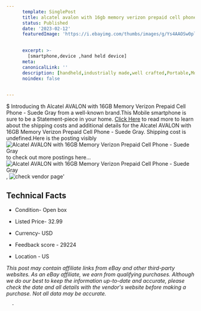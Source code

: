 ```yaml
---
      template: SinglePost
      title: alcatel avalon with 16gb memory verizon prepaid cell phone suede gray
      status: Published
      date: '2023-02-12'
      featuredImage: 'https://i.ebayimg.com/thumbs/images/g/Ys4AAOSw0pljyBw3/s-l225.jpg'
       

      excerpt: >-
        [smartphone,device ,hand held device]
      meta:
      canonicalLink: ''
      description: [handheld,industrially made,well crafted,Portable,Mobile,Compact,Convenient,Lightweight,Maneuverable,Man-portable,Miniature,Carriable,Hand-held,Light,Holdable,Transportable,Mobile device,Pocket-sized,On-the-go,Wireless,Cordless,Compact size,Convenient size, smartphone,device ,hand held device]
      noindex: false
      

---
```

$
      Introducing th Alcatel AVALON with 16GB Memory Verizon Prepaid Cell Phone - Suede Gray from a well-known brand.This Mobile smartphone is sure to be a Statement-piece in your home. [Click Here](https://www.ebay.com/itm/185742854413?hash=item2b3f23090d%3Ag%3AYs4AAOSw0pljyBw3&mkevt=1&mkcid=1&mkrid=711-53200-19255-0&campid=%253CePNCampaignId%253E&customid=%253CreferenceId%253E&toolid=10049) to read more to learn about the shipping costs and additional details for the Alcatel AVALON with 16GB Memory Verizon Prepaid Cell Phone - Suede Gray. Shipping cost is undefined.Here is the posting visibly ![Alcatel AVALON with 16GB Memory Verizon Prepaid Cell Phone - Suede Gray](https://i.ebayimg.com/thumbs/images/g/Ys4AAOSw0pljyBw3/s-l225.jpg) to check out more postings here... ![Alcatel AVALON with 16GB Memory Verizon Prepaid Cell Phone - Suede Gray](https://i.ebayimg.com/images/g/Ys4AAOSw0pljyBw3/s-l1600.jpg), ![check vendor page](https://origin-galleryplus.ebayimg.com/ws/web/185742854413_2_0_1/225x225.jpg,https://origin-galleryplus.ebayimg.com/ws/web/185742854413_3_0_1/225x225.jpg)'

      

 ## Technical Facts 



     
      

 - Condition- Open box 


      

 - Listed Price- 32.99 


      

 - Currency- USD 


      

 - Feedback score - 29224 


      

 - Location - US 


      
      

 *_This post may contain affiliate links from eBay and other third-party websites. As an eBay affiliate, we earn from qualifying purchases. Although we do our best to keep the information up-to-date and accurate, please check the date and all details with the vendor's website before making a purchase. Not all data may be accurate._*




      -
